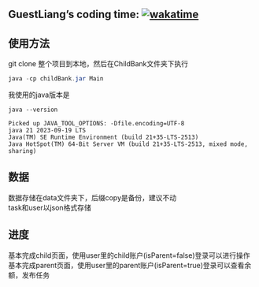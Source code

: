 ## GuestLiang’s coding time: [![wakatime](https://wakatime.com/badge/user/0985cb7f-21b8-4ea5-86a4-5e6ba93cb575/project/018ece31-86b2-4427-922b-0c02f2d86060.svg)](https://wakatime.com/badge/user/0985cb7f-21b8-4ea5-86a4-5e6ba93cb575/project/018ece31-86b2-4427-922b-0c02f2d86060)

## 使用方法
git clone 整个项目到本地，然后在ChildBank文件夹下执行   
```java
java -cp childBank.jar Main
```
我使用的java版本是   
```
java --version

Picked up JAVA_TOOL_OPTIONS: -Dfile.encoding=UTF-8
java 21 2023-09-19 LTS
Java(TM) SE Runtime Environment (build 21+35-LTS-2513)
Java HotSpot(TM) 64-Bit Server VM (build 21+35-LTS-2513, mixed mode, sharing)
```

## 数据
数据存储在data文件夹下，后缀copy是备份，建议不动   
task和user以json格式存储   

## 进度
基本完成child页面，使用user里的child账户(isParent=false)登录可以进行操作   
基本完成parent页面，使用user里的parent账户(isParent=true)登录可以查看余额，发布任务   
